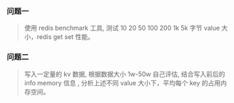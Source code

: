 ### 问题一

> 使用 redis benchmark 工具, 测试 10 20 50 100 200 1k 5k 字节 value 大小，redis get set 性能。

### 问题二

> 写入一定量的 kv 数据, 根据数据大小 1w-50w 自己评估, 结合写入前后的 info memory 信息 , 分析上述不同 value 大小下，平均每个 key 的占用内存空间。